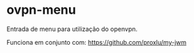 # ovpn-menu
Entrada de menu para utilização do openvpn.

Funciona em conjunto com: https://github.com/proxlu/my-jwm
